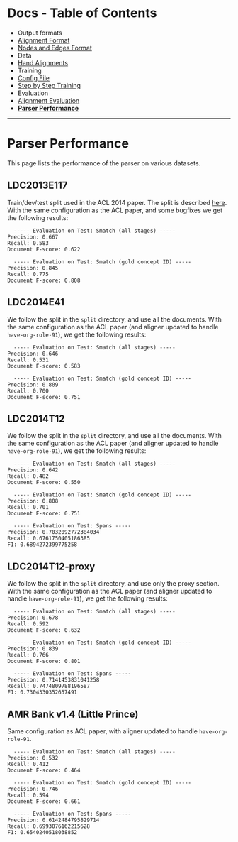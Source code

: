 Docs - Table of Contents
====

 * Output formats
  * [Alignment Format](./Alignment_Format.md)
  * [Nodes and Edges Format](./Nodes_and_Edges_Format.md)
 * Data
  * [Hand Alignments](./Hand_Alignments.md)
 * Training
  * [Config File](./Config_File.md)
  * [Step by Step Training](./Step_by_Step_Training.md)
 * Evaluation
  * [Alignment Evaluation](./Alignment_Evaluation.md)
  * [**Parser Performance**](./Parser_Performance.md)

---

Parser Performance
=================

This page lists the performance of the parser on various datasets.

## LDC2013E117

Train/dev/test split used in the ACL 2014 paper.  The split is described
[here](../scripts/preprocessing/LDC2013E117/README.md).  With the same configuration as the ACL paper, and some bugfixes
we get the following results:

```
  ----- Evaluation on Test: Smatch (all stages) -----
Precision: 0.667
Recall: 0.583
Document F-score: 0.622

  ----- Evaluation on Test: Smatch (gold concept ID) -----
Precision: 0.845
Recall: 0.775
Document F-score: 0.808
```

## LDC2014E41

We follow the split in the `split` directory, and use all the documents.  With the same configuration as the ACL paper
(and aligner updated to handle `have-org-role-91`), we get the following results:

```
  ----- Evaluation on Test: Smatch (all stages) -----
Precision: 0.646
Recall: 0.531
Document F-score: 0.583

  ----- Evaluation on Test: Smatch (gold concept ID) -----
Precision: 0.809
Recall: 0.700
Document F-score: 0.751
```

## LDC2014T12

We follow the split in the `split` directory, and use all the documents.  With the same configuration as the ACL paper
(and aligner updated to handle `have-org-role-91`), we get the following results:

```
  ----- Evaluation on Test: Smatch (all stages) -----
Precision: 0.642
Recall: 0.482
Document F-score: 0.550

  ----- Evaluation on Test: Smatch (gold concept ID) -----
Precision: 0.808
Recall: 0.701
Document F-score: 0.751

  ----- Evaluation on Test: Spans -----
Precision: 0.7032092772384034
Recall: 0.6761750405186385
F1: 0.6894272399775258
```

## LDC2014T12-proxy

We follow the split in the `split` directory, and use only the proxy section.  With the same configuration as the ACL paper
(and aligner updated to handle `have-org-role-91`), we get the following results:

```
  ----- Evaluation on Test: Smatch (all stages) -----
Precision: 0.678
Recall: 0.592
Document F-score: 0.632

  ----- Evaluation on Test: Smatch (gold concept ID) -----
Precision: 0.839
Recall: 0.766
Document F-score: 0.801

  ----- Evaluation on Test: Spans -----
Precision: 0.7141453831041258
Recall: 0.7474809788196587
F1: 0.7304330352657491
```

## AMR Bank v1.4 (Little Prince)

Same configuration as ACL paper, with aligner updated to handle `have-org-role-91`.

```
  ----- Evaluation on Test: Smatch (all stages) -----
Precision: 0.532
Recall: 0.412
Document F-score: 0.464

  ----- Evaluation on Test: Smatch (gold concept ID) -----
Precision: 0.746
Recall: 0.594
Document F-score: 0.661

  ----- Evaluation on Test: Spans -----
Precision: 0.6142484795829714
Recall: 0.6993076162215628
F1: 0.6540240518038852
```

